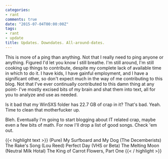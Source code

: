 ```yaml
---
categories:
- rant
comments: true
date: "2015-07-04T00:00:00Z"
tags:
- rant
- update
title: Updates. Downdates. All-around-dates.
---
```


This is more of a ping than anything. Not that I really need to ping
anyone or anything. Figured I'd let you know I still breathe. I'm still
around, I'm still cooking up things to contribute, despite my complete
lack of available time in which to do it. I have kids, I have gainful
employment, and I have a significant other, so don't expect much in the
way of me contributing to this blog. Not that I've ever continually
contributed to this damn thing at any point- I've mostly excised bits of
my brain and shat them into text, all for you to analyze and use as needed.

Is it bad that my WinSXS folder has 22.7 GB of crap in it? That's bad.
Yeah. Time to clean that motherfucker up.

Bleh. Eventually I'm going to start blogging about IT related crap,
maybe even a few bits of math. For now I'll drop a list of good songs.
Check 'em out.

{{< highlight text >}}
(Pure)			My Surfboard and My Dog
(The Decemberists)	The Rake's Song
(Lou Reed)		Perfect Day
(VHS or Beta)		The Melting Moon
(Neutral Milk Hotal)	The King of Carrot Flowers, Part One
{{< / highlight >}}


